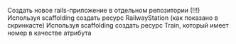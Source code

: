 Создать новое rails-приложение в отдельном репозитории (!!!)
Используя scaffolding создать ресурс RailwayStation (как показано в скринкасте)
Используя scaffolding создать ресурс Train, который имеет номер в качестве атрибута